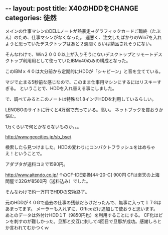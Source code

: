 --
layout: post
title: X40のHDDをCHANGE
categories: 徒然
--

メインの仕事マシンのDELLノートが熱暴走→グラフィックカードご臨終（たぶん）のため、仕事マシンがなくなった。
運悪く、注文したばかりのWin7を入れようと思っていたデスクトップはあと２週間くらいは納品されそうにない。

そんなわけで、Win２０００以上が入りそうにないデスクトップとリモートデスクトップ利用用として使っていたIBMx40のみの構成となった。

このIBMｘ４０は大分前から定期的にHDDが「シャピーン」と音を立てている。

マジで止まる5秒前な感じなので、このまま仕事用マシンにするにはリスキーすぎる。
ということで、HDDを入れ替える事にしました。

で、調べてみるとこのノートは特殊な1.8インチHDDを利用しているらしい。

LENOBOのサイトに行くと4万弱で売っている。高い。
ネットブックを買おうか悩む。

1万くらいで何とかならないものか。。。

<a href="http://www.geocities.jp/sb_bse/" target="_blank">http://www.geocities.jp/sb_bse/</a>

検索したら見つけました。HDDの変わりにコンパクトフラッシュをはめちゃえ！ということで。

アダプタが送料コミで1590円。

<a href="http://www.aitendo.co.jp/" target="_blank">http://www.aitendo.co.jp/</a>
↑のCF-IDE変換[44-20-C] 900円
CFは楽天の上海問屋で32Gが8560円（送料込み）でした。

そんなわけで約一万円でHDDの交換終了。

元のHDDが４０Gで過去の仕事の残骸だらけだったんで、無事に入って１７Gはあまってます。
メーラーも入れずに、Officeだけ追加して使おうと思います。
あとのデータは外付けHDD１T（9850円也）を利用することにする。
CF化はピンを刺すのが難しかった。旦那と交互に刺して4回目で旦那が成功。感謝しろとか言われてむかつくｗ

